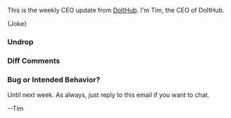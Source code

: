 This is the weekly CEO update from [DoltHub](https://www.dolthub.com/). I'm Tim, the CEO of DoltHub. 

{Joke}

### Undrop



### Diff Comments



### Bug or Intended Behavior?



Until next week. As always, just reply to this email if you want to chat.

--Tim